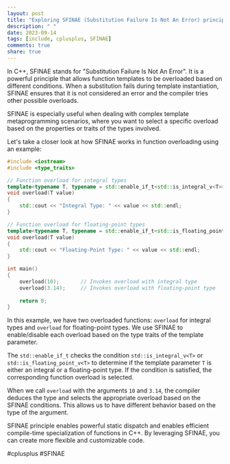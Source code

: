 ```yaml
---
layout: post
title: "Exploring SFINAE (Substitution Failure Is Not An Error) principle in function overloading in C++"
description: " "
date: 2023-09-14
tags: [include, cplusplus, SFINAE]
comments: true
share: true
---
```


In C++, SFINAE stands for "Substitution Failure Is Not An Error". It is a powerful principle that allows function templates to be overloaded based on different conditions. When a substitution fails during template instantiation, SFINAE ensures that it is not considered an error and the compiler tries other possible overloads. 

SFINAE is especially useful when dealing with complex template metaprogramming scenarios, where you want to select a specific overload based on the properties or traits of the types involved.

Let's take a closer look at how SFINAE works in function overloading using an example:

```cpp
#include <iostream>
#include <type_traits>

// Function overload for integral types
template<typename T, typename = std::enable_if_t<std::is_integral_v<T>>>
void overload(T value)
{
    std::cout << "Integral Type: " << value << std::endl;
}

// Function overload for floating-point types
template<typename T, typename = std::enable_if_t<std::is_floating_point_v<T>>>
void overload(T value)
{
    std::cout << "Floating-Point Type: " << value << std::endl;
}

int main()
{
    overload(10);       // Invokes overload with integral type
    overload(3.14);     // Invokes overload with floating-point type
    
    return 0;
}
```

In this example, we have two overloaded functions: `overload` for integral types and `overload` for floating-point types. We use SFINAE to enable/disable each overload based on the type traits of the template parameter.

The `std::enable_if_t` checks the condition `std::is_integral_v<T>` or `std::is_floating_point_v<T>` to determine if the template parameter `T` is either an integral or a floating-point type. If the condition is satisfied, the corresponding function overload is selected.

When we call `overload` with the arguments `10` and `3.14`, the compiler deduces the type and selects the appropriate overload based on the SFINAE conditions. This allows us to have different behavior based on the type of the argument.

SFINAE principle enables powerful static dispatch and enables efficient compile-time specialization of functions in C++. By leveraging SFINAE, you can create more flexible and customizable code.

#cplusplus #SFINAE